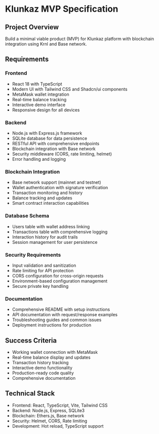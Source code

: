 # Klunkaz MVP Specification

## Project Overview
Build a minimal viable product (MVP) for Klunkaz platform with blockchain integration using Krnl and Base network.

## Requirements

### Frontend
- React 18 with TypeScript
- Modern UI with Tailwind CSS and Shadcn/ui components
- MetaMask wallet integration
- Real-time balance tracking
- Interactive demo interface
- Responsive design for all devices

### Backend
- Node.js with Express.js framework
- SQLite database for data persistence
- RESTful API with comprehensive endpoints
- Blockchain integration with Base network
- Security middleware (CORS, rate limiting, helmet)
- Error handling and logging

### Blockchain Integration
- Base network support (mainnet and testnet)
- Wallet authentication with signature verification
- Transaction monitoring and history
- Balance tracking and updates
- Smart contract interaction capabilities

### Database Schema
- Users table with wallet address linking
- Transactions table with comprehensive logging
- Interaction history for audit trails
- Session management for user persistence

### Security Requirements
- Input validation and sanitization
- Rate limiting for API protection
- CORS configuration for cross-origin requests
- Environment-based configuration management
- Secure private key handling

### Documentation
- Comprehensive README with setup instructions
- API documentation with request/response examples
- Troubleshooting guides and common issues
- Deployment instructions for production

## Success Criteria
- Working wallet connection with MetaMask
- Real-time balance display and updates
- Transaction history tracking
- Interactive demo functionality
- Production-ready code quality
- Comprehensive documentation

## Technical Stack
- Frontend: React, TypeScript, Vite, Tailwind CSS
- Backend: Node.js, Express, SQLite3
- Blockchain: Ethers.js, Base network
- Security: Helmet, CORS, Rate limiting
- Development: Hot reload, TypeScript support